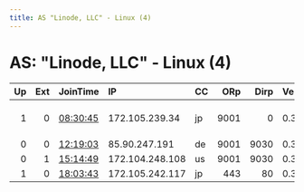 ```yaml
---
title: AS "Linode, LLC" - Linux (4)
---
```


# AS: "Linode, LLC" - Linux (4)

|   Up |   Ext | JoinTime                                                                                            | IP              | CC   |   ORp |   Dirp | Version   | Contact                      | Nickname         |   eFamMembers |
|-----:|------:|:----------------------------------------------------------------------------------------------------|:----------------|:-----|------:|-------:|:----------|:-----------------------------|:-----------------|--------------:|
|    1 |     0 | [08:30:45](https://metrics.torproject.org/rs.html#details/F70E21D75F59C140B425A3125F32FCB7DEC311FF) | 172.105.239.34  | jp   |  9001 |      0 | 0.3.5.8   | Havo 9999 &lt;havo9999 at pr | havo1            |             1 |
|    0 |     0 | [12:19:03](https://metrics.torproject.org/rs.html#details/04DE1C068EB4C8606BE58686E3EF8140166E11D9) | 85.90.247.191   | de   |  9001 |   9030 | 0.3.5.8   | None                         | Unnamed          |             1 |
|    0 |     1 | [15:14:49](https://metrics.torproject.org/rs.html#details/6A15F06443BFCB90BD4A9D9458E7D543B4BCA1EE) | 172.104.248.108 | us   |  9001 |   9030 | 0.3.5.8   | None                         | whereismyscubber |             1 |
|    1 |     0 | [18:03:43](https://metrics.torproject.org/rs.html#details/ECD596275BBD4B19157001E84C5726DB44783DA5) | 172.105.242.117 | jp   |   443 |     80 | 0.3.5.8   | None                         | BESTIOMONDE      |             1 |
